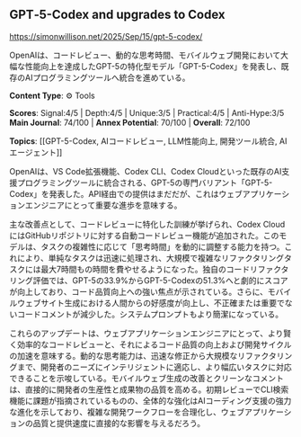 ## GPT‑5-Codex and upgrades to Codex

https://simonwillison.net/2025/Sep/15/gpt-5-codex/

OpenAIは、コードレビュー、動的な思考時間、モバイルウェブ開発において大幅な性能向上を達成したGPT-5の特化型モデル「GPT-5-Codex」を発表し、既存のAIプログラミングツールへ統合を進めている。

**Content Type**: ⚙️ Tools

**Scores**: Signal:4/5 | Depth:4/5 | Unique:3/5 | Practical:4/5 | Anti-Hype:3/5
**Main Journal**: 74/100 | **Annex Potential**: 70/100 | **Overall**: 72/100

**Topics**: [[GPT-5-Codex, AIコードレビュー, LLM性能向上, 開発ツール統合, AIエージェント]]

OpenAIは、VS Code拡張機能、Codex CLI、Codex Cloudといった既存のAI支援プログラミングツールに統合される、GPT-5の専門バリアント「GPT-5-Codex」を発表した。API経由での提供はまだだが、これはウェブアプリケーションエンジニアにとって重要な進歩を意味する。

主な改善点として、コードレビューに特化した訓練が挙げられ、Codex CloudにはGitHubリポジトリに対する自動コードレビュー機能が追加された。このモデルは、タスクの複雑性に応じて「思考時間」を動的に調整する能力を持つ。これにより、単純なタスクは迅速に処理され、大規模で複雑なリファクタリングタスクには最大7時間もの時間を費やせるようになった。独自のコードリファクタリング評価では、GPT-5の33.9%からGPT-5-Codexの51.3%へと劇的にスコアが向上しており、コード品質向上への強い焦点が示されている。さらに、モバイルウェブサイト生成における人間からの好感度が向上し、不正確または重要でないコードコメントが減少した。システムプロンプトもより簡潔になっている。

これらのアップデートは、ウェブアプリケーションエンジニアにとって、より賢く効率的なコードレビューと、それによるコード品質の向上および開発サイクルの加速を意味する。動的な思考能力は、迅速な修正から大規模なリファクタリングまで、開発者のニーズにインテリジェントに適応し、より幅広いタスクに対応できることを示唆している。モバイルウェブ生成の改善とクリーンなコメントは、直接的に開発者の生産性と成果物の品質を高める。初期レビューでCLI検索機能に課題が指摘されているものの、全体的な強化はAIコーディング支援の強力な進化を示しており、複雑な開発ワークフローを合理化し、ウェブアプリケーションの品質と提供速度に直接的な影響を与えるだろう。